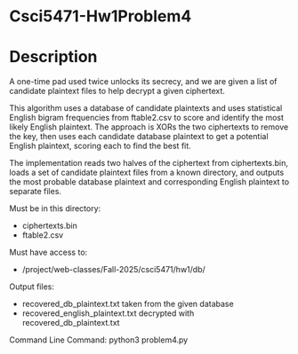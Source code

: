 # Csci5471-Hw1Problem4

# Description
A one-time pad used twice unlocks its secrecy, and we are given a list of candidate plaintext files to help decrypt a given ciphertext.

This algorithm uses a database of candidate plaintexts and uses statistical English bigram frequencies from ftable2.csv to score and identify the most likely English plaintext. The approach is XORs the two ciphertexts to remove the key, then uses each candidate database plaintext to get a potential English plaintext, scoring each to find the best fit.

The implementation reads two halves of the ciphertext from ciphertexts.bin, loads a set of candidate plaintext files from a known directory, and outputs the most probable database plaintext and corresponding English plaintext to separate files.

Must be in this directory:
- ciphertexts.bin
- ftable2.csv

Must have access to:
- /project/web-classes/Fall-2025/csci5471/hw1/db/

Output files:
- recovered_db_plaintext.txt taken from the given database
- recovered_english_plaintext.txt decrypted with recovered_db_plaintext.txt

Command Line Command:
python3 problem4.py
